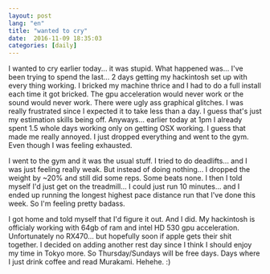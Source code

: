 ```yaml
---
layout: post
lang: "en"
title: "wanted to cry"
date:  2016-11-09 18:35:03
categories: [daily]
---
```

I wanted to cry earlier today... it was stupid. What happened was... I've been trying to spend the last... 2 days getting my hackintosh set up with every thing working. I bricked my machine thrice and I had to do a full install each time it got bricked. The gpu acceleration would never work or the sound would never work. There were ugly ass graphical glitches. I was really frustrated since I expected it to take less than a day. I guess that's just my estimation skills being off. Anyways... earlier today at 1pm I already spent 1.5 whole days working only on getting OSX working. I guess that made me really annoyed. I just dropped everything and went to the gym. Even though I was feeling exhausted.

I went to the gym and it was the usual stuff. I tried to do deadlifts... and I was just feeling really weak. But instead of doing nothing... I dropped the weight by ~20% and still did some reps. Some beats none. I then I told myself I'd just get on the treadmill... I could just run 10 minutes... and I ended up running the longest highest pace distance run that I've done this week. So I'm feeling pretty badass.

I got home and told myself that I'd figure it out. And I did. My hackintosh is officialy working with 64gb of ram and intel HD 530 gpu acceleration. Unfortunately no RX470... but hopefully soon if apple gets their shit together. I decided on adding another rest day since I think I should enjoy my time in Tokyo more. So Thursday/Sundays will be free days. Days where I just drink coffee and read Murakami. Hehehe. :)
